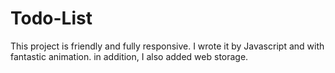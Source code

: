 # Todo-List
This project is friendly and fully responsive. I wrote it by Javascript and with fantastic animation. in addition, I also added web storage.

